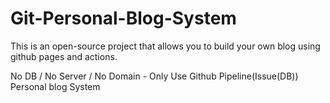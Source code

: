 # Git-Personal-Blog-System
This is an open-source project that allows you to build your own blog using github pages and actions.

No DB / No Server / No Domain - Only Use Github Pipeline(Issue(DB)) Personal blog System
